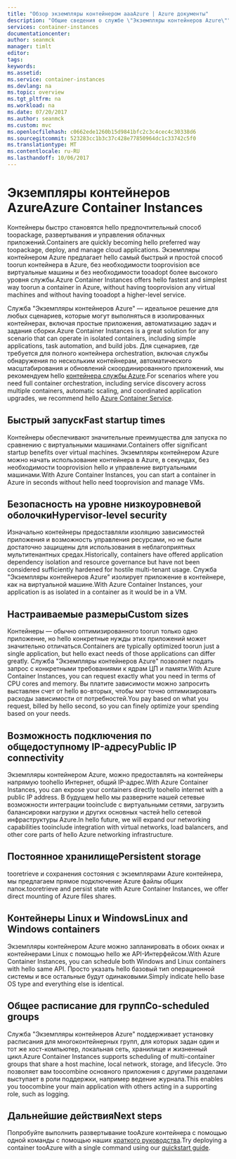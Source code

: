 ```yaml
---
title: "Обзор экземпляры контейнером aaaAzure | Azure документы"
description: "Общие сведения о службе \"Экземпляры контейнеров Azure\""
services: container-instances
documentationcenter: 
author: seanmck
manager: timlt
editor: 
tags: 
keywords: 
ms.assetid: 
ms.service: container-instances
ms.devlang: na
ms.topic: overview
ms.tgt_pltfrm: na
ms.workload: na
ms.date: 07/20/2017
ms.author: seanmck
ms.custom: mvc
ms.openlocfilehash: c0662ede1260b15d9841bfc2c3c4cec4c30338d6
ms.sourcegitcommit: 523283cc1b3c37c428e77850964dc1c33742c5f0
ms.translationtype: MT
ms.contentlocale: ru-RU
ms.lasthandoff: 10/06/2017
---
```

# <a name="azure-container-instances"></a><span data-ttu-id="600a2-103">Экземпляры контейнеров Azure</span><span class="sxs-lookup"><span data-stu-id="600a2-103">Azure Container Instances</span></span>

<span data-ttu-id="600a2-104">Контейнеры быстро становятся hello предпочтительный способ toopackage, развертывания и управления облачных приложений.</span><span class="sxs-lookup"><span data-stu-id="600a2-104">Containers are quickly becoming hello preferred way toopackage, deploy, and manage cloud applications.</span></span> <span data-ttu-id="600a2-105">Экземпляры контейнером Azure предлагает hello самый быстрый и простой способ toorun контейнера в Azure, без необходимости tooprovision все виртуальные машины и без необходимости tooadopt более высокого уровня службы.</span><span class="sxs-lookup"><span data-stu-id="600a2-105">Azure Container Instances offers hello fastest and simplest way toorun a container in Azure, without having tooprovision any virtual machines and without having tooadopt a higher-level service.</span></span> 

<span data-ttu-id="600a2-106">Служба "Экземпляры контейнеров Azure" — идеальное решение для любых сценариев, которые могут выполняться в изолированных контейнерах, включая простые приложения, автоматизацию задач и задания сборки.</span><span class="sxs-lookup"><span data-stu-id="600a2-106">Azure Container Instances is a great solution for any scenario that can operate in isolated containers, including simple applications, task automation, and build jobs.</span></span> <span data-ttu-id="600a2-107">Для сценариев, где требуется для полного контейнера orchestration, включая службы обнаружения по нескольким контейнерам, автоматического масштабирования и обновлений скоординированного приложений, мы рекомендуем hello [контейнера службы Azure](https://docs.microsoft.com/azure/container-service/).</span><span class="sxs-lookup"><span data-stu-id="600a2-107">For scenarios where you need full container orchestration, including service discovery across multiple containers, automatic scaling, and coordinated application upgrades, we recommend hello [Azure Container Service](https://docs.microsoft.com/azure/container-service/).</span></span>

## <a name="fast-startup-times"></a><span data-ttu-id="600a2-108">Быстрый запуск</span><span class="sxs-lookup"><span data-stu-id="600a2-108">Fast startup times</span></span>

<span data-ttu-id="600a2-109">Контейнеры обеспечивают значительные преимущества для запуска по сравнению с виртуальными машинами.</span><span class="sxs-lookup"><span data-stu-id="600a2-109">Containers offer significant startup benefits over virtual machines.</span></span> <span data-ttu-id="600a2-110">Экземпляры контейнером Azure можно начать использование контейнера в Azure, в секундах, без необходимости tooprovision hello и управление виртуальными машинами.</span><span class="sxs-lookup"><span data-stu-id="600a2-110">With Azure Container Instances, you can start a container in Azure in seconds without hello need tooprovision and manage VMs.</span></span>

## <a name="hypervisor-level-security"></a><span data-ttu-id="600a2-111">Безопасность на уровне низкоуровневой оболочки</span><span class="sxs-lookup"><span data-stu-id="600a2-111">Hypervisor-level security</span></span>

<span data-ttu-id="600a2-112">Изначально контейнеры предоставляли изоляцию зависимостей приложения и возможность управления ресурсами, но не были достаточно защищены для использования в неблагоприятных мультитенантных средах.</span><span class="sxs-lookup"><span data-stu-id="600a2-112">Historically, containers have offered application dependency isolation and resource governance but have not been considered sufficiently hardened for hostile multi-tenant usage.</span></span> <span data-ttu-id="600a2-113">Служба "Экземпляры контейнеров Azure" изолирует приложение в контейнере, как на виртуальной машине.</span><span class="sxs-lookup"><span data-stu-id="600a2-113">With Azure Container Instances, your application is as isolated in a container as it would be in a VM.</span></span>

## <a name="custom-sizes"></a><span data-ttu-id="600a2-114">Настраиваемые размеры</span><span class="sxs-lookup"><span data-stu-id="600a2-114">Custom sizes</span></span>

<span data-ttu-id="600a2-115">Контейнеры — обычно оптимизированного toorun только одно приложение, но hello конкретные нужды этих приложений может значительно отличаться.</span><span class="sxs-lookup"><span data-stu-id="600a2-115">Containers are typically optimized toorun just a single application, but hello exact needs of those applications can differ greatly.</span></span> <span data-ttu-id="600a2-116">Служба "Экземпляры контейнеров Azure" позволяет подать запрос с конкретными требованиями к ядрам ЦП и памяти.</span><span class="sxs-lookup"><span data-stu-id="600a2-116">With Azure Container Instances, you can request exactly what you need in terms of CPU cores and memory.</span></span> <span data-ttu-id="600a2-117">Вы платите зависимости можно запросить выставлен счет от hello во-вторых, чтобы мог точно оптимизировать расходы зависимости от потребностей.</span><span class="sxs-lookup"><span data-stu-id="600a2-117">You pay based on what you request, billed by hello second, so you can finely optimize your spending based on your needs.</span></span>

## <a name="public-ip-connectivity"></a><span data-ttu-id="600a2-118">Возможность подключения по общедоступному IP-адресу</span><span class="sxs-lookup"><span data-stu-id="600a2-118">Public IP connectivity</span></span>

<span data-ttu-id="600a2-119">Экземпляры контейнером Azure, можно предоставлять на контейнеры напрямую toohello Интернет, общий IP-адрес.</span><span class="sxs-lookup"><span data-stu-id="600a2-119">With Azure Container Instances, you can expose your containers directly toohello internet with a public IP address.</span></span> <span data-ttu-id="600a2-120">В будущем hello мы разверните нашей сетевые возможности интеграции tooinclude с виртуальными сетями, загрузить балансировки нагрузки и других основных частей hello сетевой инфраструктуры Azure.</span><span class="sxs-lookup"><span data-stu-id="600a2-120">In hello future, we will expand our networking capabilities tooinclude integration with virtual networks, load balancers, and other core parts of hello Azure networking infrastructure.</span></span>

## <a name="persistent-storage"></a><span data-ttu-id="600a2-121">Постоянное хранилище</span><span class="sxs-lookup"><span data-stu-id="600a2-121">Persistent storage</span></span>

<span data-ttu-id="600a2-122">tooretrieve и сохранения состояния с экземплярами Azure контейнера, мы предлагаем прямое подключение Azure файлы общих папок.</span><span class="sxs-lookup"><span data-stu-id="600a2-122">tooretrieve and persist state with Azure Container Instances, we offer direct mounting of Azure files shares.</span></span>

## <a name="linux-and-windows-containers"></a><span data-ttu-id="600a2-123">Контейнеры Linux и Windows</span><span class="sxs-lookup"><span data-stu-id="600a2-123">Linux and Windows containers</span></span>

<span data-ttu-id="600a2-124">Экземпляры контейнером Azure можно запланировать в обоих окнах и контейнерами Linux с помощью hello же API-Интерфейсом.</span><span class="sxs-lookup"><span data-stu-id="600a2-124">With Azure Container Instances, you can schedule both Windows and Linux containers with hello same API.</span></span> <span data-ttu-id="600a2-125">Просто указать hello базовый тип операционной системы и все остальные будут одинаковыми.</span><span class="sxs-lookup"><span data-stu-id="600a2-125">Simply indicate hello base OS type and everything else is identical.</span></span>

## <a name="co-scheduled-groups"></a><span data-ttu-id="600a2-126">Общее расписание для групп</span><span class="sxs-lookup"><span data-stu-id="600a2-126">Co-scheduled groups</span></span>

<span data-ttu-id="600a2-127">Служба "Экземпляры контейнеров Azure" поддерживает установку расписания для многоконтейнерных групп, для которых задан один и тот же хост-компьютер, локальная сеть, хранилище и жизненный цикл.</span><span class="sxs-lookup"><span data-stu-id="600a2-127">Azure Container Instances supports scheduling of multi-container groups that share a host machine, local network, storage, and lifecycle.</span></span> <span data-ttu-id="600a2-128">Это позволяет вам toocombine основного приложения с другими разделами выступает в роли поддержки, например ведение журнала.</span><span class="sxs-lookup"><span data-stu-id="600a2-128">This enables you toocombine your main application with others acting in a supporting role, such as logging.</span></span>

## <a name="next-steps"></a><span data-ttu-id="600a2-129">Дальнейшие действия</span><span class="sxs-lookup"><span data-stu-id="600a2-129">Next steps</span></span>

<span data-ttu-id="600a2-130">Попробуйте выполнить развертывание tooAzure контейнера с помощью одной команды с помощью наших [краткого руководства](container-instances-quickstart.md).</span><span class="sxs-lookup"><span data-stu-id="600a2-130">Try deploying a container tooAzure with a single command using our [quickstart guide](container-instances-quickstart.md).</span></span>

